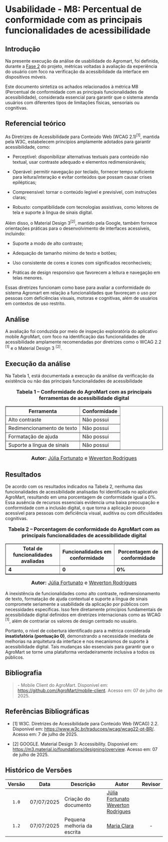 # Usabilidade - M8: Percentual de conformidade com as principais funcionalidades de acessibilidade

## Introdução

Na presente execução da análise de usabilidade do Agromart, foi definida, durante a [Fase 2](https://fcte-qualidade-de-software-1.github.io/2025-1-T01--Betty-Snyder/gqm/gqm/#selecao-das-metricas) do projeto, métricas voltadas à avaliação da experiência do usuário com foco na verificação da acessibilidade da interface em dispositivos móveis.

Este documento sintetiza os achados relacionados à métrica M8 (Percentual de conformidade com as principais funcionalidades de acessibilidade), considerada essencial para garantir que o sistema atenda usuários com diferentes tipos de limitações físicas, sensoriais ou cognitivas.

## Referencial teórico 

As Diretrizes de Acessibilidade para Conteúdo Web (WCAG 2.1)<sup>[1]</sup>, mantida pela W3C, estabelecem princípios amplamente adotados para garantir acessibilidade, como:

- Perceptível: disponibilizar alternativas textuais para conteúdo não textual, usar contraste adequado e elementos redimensionáveis;

- Operável: permitir navegação por teclado, fornecer tempo suficiente para leitura/interação e evitar conteúdos que possam causar crises epilépticas;

- Compreensível: tornar o conteúdo legível e previsível, com instruções claras;

- Robusto: compatibilidade com tecnologias assistivas, como leitores de tela e suporte à língua de sinais digital.

Além disso, o Material Design 3<sup>[2]</sup>, mantido pela Google, também fornece orientações práticas para o desenvolvimento de interfaces acessíveis, incluindo:

- Suporte a modo de alto contraste;

- Adequação de tamanho mínimo de texto e botões;

- Uso consistente de cores e ícones com significados reconhecíveis;

- Práticas de design responsivo que favorecem a leitura e navegação em telas menores.

Essas diretrizes funcionam como base para avaliar a conformidade do sistema Agromart em relação a funcionalidades que favoreçam o uso por pessoas com deficiências visuais, motoras e cognitivas, além de usuários em contextos de uso restrito.

## Análise

A avaliação foi conduzida por meio de inspeção exploratória do aplicativo mobile AgroMart, com foco na identificação das funcionalidades de acessibilidade amplamente recomendadas por diretrizes como o WCAG 2.2 <sup>[1]</sup> e o Material Design 3 <sup>[2]</sup>.

## Execução da análise

Na Tabela 1, está documentada a execução da análise da verificação da existência ou não das principais funcionalidades de acessibilidade 

<div style="text-align: center">

  <font size="3">
    <p><b>Tabela 1 – Conformidade do AgroMart com as principais ferramentas de acessibilidade digital</b></p>
  </font>

  <table border="1" cellpadding="6" cellspacing="0">
    <thead>
      <tr>
        <th>Ferramenta</th>
        <th>Conformidade</th>
      </tr>
    </thead>
    <tbody>
      <tr>
        <td>Alto contraste</td>
        <td>Não possui</td>
      </tr>
      <tr>
        <td>Redimencionamento de texto</td>
        <td>Não possui</td>
      </tr>
      <tr>
        <td>Formatação de ajuda</td>
        <td>Não possui</td>
      </tr>
      <tr>
        <td>Suporte a língua de sinais</td>
        <td>Não possui</td>
      </tr>
    </tbody>
  </table>

  <font size="3">
    <p><b>Autor:</b> <a href="https://github.com/julia-fortunato" target="_blank">Júlia Fortunato</a> e <a href="https://github.com/vevetin" target="_blank">Weverton Rodrigues</a></p>
  </font>

</div>

## Resultados

De acordo com os resultados indicados na Tabela 2, nenhuma das funcionalidades de acessibilidade analisadas foi identificada no aplicativo AgroMart, resultando em uma porcentagem de conformidade igual a 0%. Essa ausência de recursos essenciais evidencia uma baixa preocupação e conformidade com a inclusão digital, o que torna a aplicação pouco acessível para pessoas com deficiência visual, auditiva ou com dificuldades cognitivas.


<div style="text-align: center">

  <font size="3">
    <p><b>Tabela 2 – Porcentagem de conformidade do AgroMart com as principais funcionalidades de acessibilidade digital</b></p>
  </font>

  <table border="1" cellpadding="6" cellspacing="0">
    <thead>
      <tr>
        <th>Total de funcionalidades avaliadas</th>
        <th>Funcionalidades em conformidade</th>
        <th>Porcentagem de conformidade</th>
      </tr>
    </thead>
    <tbody>
      <tr>
        <td><b>4</b></td>
        <td><b>0</b></td>
        <td><b>0%</b></td>
      </tr>
    </tbody>
  </table>

  <font size="3">
    <p><b>Autor:</b> <a href="https://github.com/julia-fortunato" target="_blank">Júlia Fortunato</a> e <a href="https://github.com/vevetin" target="_blank">Weverton Rodrigues</a></p>
  </font>

</div>

A inexistência de funcionalidades como alto contraste, redimensionamento de texto, formatação de ajuda contextual e suporte a língua de sinais compromete seriamente a usabilidade da aplicação por públicos com necessidades específicas. Isso fere diretamente princípios fundamentais de acessibilidade digital definidos em diretrizes internacionais como as WCAG <sup>[1]</sup>, além de contrariar os valores de design centrado no usuário.

Portanto, o nível de cobertura identificado para a métrica considerada **insatisfatória (pontuação 0)**, demonstrando a necessidade imediata de melhorias na arquitetura da interface e nos mecanismos de suporte à acessibilidade digital. Tais mudanças são essenciais para garantir que o AgroMart se torne uma plataforma verdadeiramente inclusiva a todos os públicos.

## Bibliografia

> \- Mobile Client do AgroMart. Disponível em: <https://github.com/AgroMart/mobile-client>. Acesso em: 07 de julho de 2025.

## Referências Bibliográficas

- [1] W3C. Diretrizes de Acessibilidade para Conteúdo Web (WCAG) 2.2. Disponível em: <https://www.w3c.br/traducoes/wcag/wcag22-pt-BR/>. Acesso em: 7 de julho de 2025.

- [2] GOOGLE. Material Design 3: Accessibility. Disponível em: https://m3.material.io/foundations/designing/overview. Acesso em: 07 de julho de 2025.

## Histórico de Versões

|Versão|Data|Descrição|Autor|Revisor|
|:----:|----|---------|-----|:-------:|
|`1.0`|07/07/2025|Criação do documento| [Júlia Fortunato](https://github.com/julia-fortunato) <br> [Weverton Rodrigues](https://github.com/vevetin) ||
|`1.2`|07/07/2025|Pequena melhoria da escrita|[Maria Clara](https://github.com/Oleari19)| - |